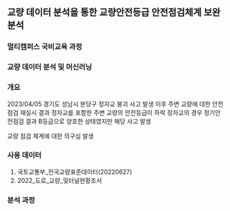 ## 교량 데이터 분석을 통한 교량안전등급 안전점검체계 보완 분석
### 멀티캠퍼스 국비교육 과정

### 교량 데이터 분석 및 머신러닝

### 개요
2023/04/05 경기도 성남시 분당구 정자교 붕괴 사고 발생
이후 주변 교량에 대한 안전점검 재실시 결과 정자교를 포함한 주변 교량의 안전등급이 하락
정자교의 경우 정기안전점검 결과 B등급으로 양호한 상태였지만 해당 사고 발생

교량 점검 체계에 대한 의구심 발생

### 사용 데이터
1. 국토교통부_전국교량표준데이터(20220627)
2. 2022_도로_교량_및터널현황조서

### 분석 과정

